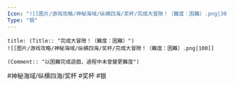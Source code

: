 ```yaml
---
Icon: "![[图片/游戏攻略/神秘海域/纵横四海/奖杯/完成大冒險！（難度：困難）.png|30]]"
Type: "银"
---
```

```ad-common-silver-trophy
title: (Title:: "完成大冒險！（難度：困難）")
![[图片/游戏攻略/神秘海域/纵横四海/奖杯/完成大冒險！（難度：困難）.png|100]]

(Comment:: "以困難完成遊戲，過程中未曾變更難度")
```

#神秘海域/纵横四海/奖杯 #奖杯 #银
